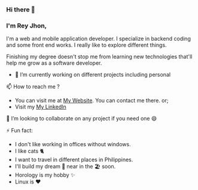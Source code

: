 ### Hi there 👋

### I'm Rey Jhon,
I'm a web and mobile application developer. I specialize in backend coding and some front end works. I really like to explore different things.

Finishing my degree doesn't stop me from learning new technologies that'll help me grow as a software developer.


<!--- 🌱 I’m currently learning React.js and I'm doing good so far.-->
- 🔭 I’m currently working on different projects including personal

📫 How to reach me ?
- You can visit me at [My Website](https://rjhon.net/about). You can contact me there. or;
- Visit my [My LinkedIn](https://www.linkedin.com/in/rj-baquirin-810402182/)

👯 I’m looking to collaborate on any project if you need one 😄

⚡ Fun fact:
- I don't like working in offices without windows. 
- I like cats 🐈 
- I want to travel in different places in Philippines.
- I'll build my dream 🏡 near in the 🏖️ soon.
- Horology is my hobby ✨
- Linux is ❤️

<!--
**yourjhay/yourjhay** is a ✨ _special_ ✨ repository because its `README.md` (this file) appears on your GitHub profile.

Here are some ideas to get you started:

- 🔭 I’m currently working on ...
- 🌱 I’m currently learning ...
- 👯 I’m looking to collaborate on ...
- 🤔 I’m looking for help with ...
- 💬 Ask me about ...
- 📫 How to reach me: ...
- 😄 Pronouns: ...
- ⚡ Fun fact: ...
-->
